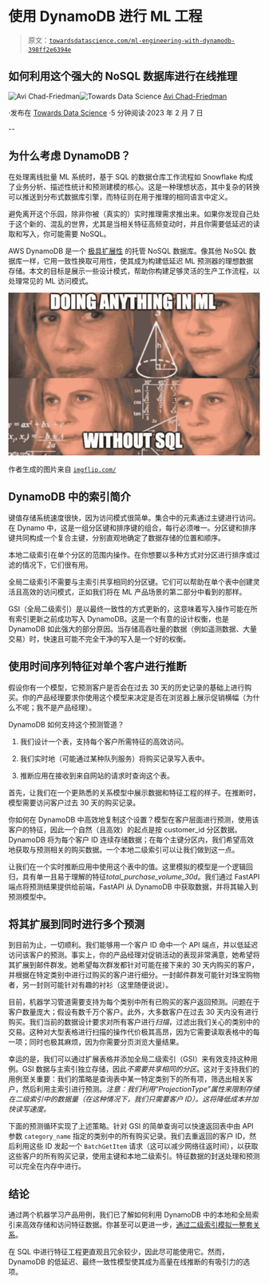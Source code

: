 # 使用 DynamoDB 进行 ML 工程

> 原文：[`towardsdatascience.com/ml-engineering-with-dynamodb-398ff2e6394e`](https://towardsdatascience.com/ml-engineering-with-dynamodb-398ff2e6394e)

## 如何利用这个强大的 NoSQL 数据库进行在线推理

[](https://medium.com/@achad?source=post_page-----398ff2e6394e--------------------------------)![Avi Chad-Friedman](https://medium.com/@achad?source=post_page-----398ff2e6394e--------------------------------)[](https://towardsdatascience.com/?source=post_page-----398ff2e6394e--------------------------------)![Towards Data Science](https://towardsdatascience.com/?source=post_page-----398ff2e6394e--------------------------------) [Avi Chad-Friedman](https://medium.com/@achad?source=post_page-----398ff2e6394e--------------------------------)

·发布在 [Towards Data Science](https://towardsdatascience.com/?source=post_page-----398ff2e6394e--------------------------------) ·5 分钟阅读·2023 年 2 月 7 日

--

## 为什么考虑 DynamoDB？

在处理离线批量 ML 系统时，基于 SQL 的数据仓库工作流程如 Snowflake 构成了业务分析、描述性统计和预测建模的核心。这是一种理想状态，其中复杂的转换可以推送到分布式数据库引擎，而特征则在用于推理的相同语言中定义。

避免离开这个乐园，除非你被（真实的）实时推理需求推出来。如果你发现自己处于这个新的、混乱的世界，尤其是当相关特征高频变动时，并且你需要低延迟的读取和写入，你可能需要 NoSQL。

AWS DynamoDB 是一个 [极具扩展性](https://www.allthingsdistributed.com/files/amazon-dynamo-sosp2007.pdf) 的托管 NoSQL 数据库。像其他 NoSQL 数据库一样，它用一致性换取可用性，使其成为构建低延迟 ML 预测器的理想数据存储。本文的目标是展示一些设计模式，帮助你构建足够灵活的生产工作流程，以处理常见的 ML 访问模式。

![](img/509e98e06ba6dc121d8d2fc4b316fb54.png)

作者生成的图片来自 [`imgflip.com/`](https://imgflip.com/)

## **DynamoDB 中的索引简介**

键值存储系统速度很快，因为访问模式很简单。集合中的元素通过主键进行访问。在 Dynamo 中，这是一组分区键和排序键的组合，每行必须唯一。分区键和排序键共同构成一个复合主键，分别直观地确定了数据存储的位置和顺序。

本地二级索引在单个分区的范围内操作。在你想要以多种方式对分区进行排序或过滤的情况下，它们很有用。

全局二级索引不需要与主索引共享相同的分区键。它们可以帮助在单个表中创建灵活且高效的访问模式，正如我们将在 ML 产品场景的第二部分中看到的那样。

GSI（全局二级索引）是以最终一致性的方式更新的，这意味着写入操作可能在所有索引更新之前成功写入 DynamoDB。这是一个有意的设计权衡，也是 DynamoDB 如此强大的部分原因。当存储高吞吐量的数据（例如遥测数据、大量交易）时，快速且可能不完全干净的写入是一个好的权衡。

## 使用时间序列特征对单个客户进行推断

假设你有一个模型，它预测客户是否会在过去 30 天的历史记录的基础上进行购买。你的产品经理要求你使用这个模型来决定是否在浏览器上展示促销横幅（为什么不呢；我不是产品经理）。

DynamoDB 如何支持这个预测管道？

1.  我们设计一个表，支持每个客户所需特征的高效访问。

1.  我们实时地（可能通过某种队列服务）将购买记录写入表中。

1.  推断应用在接收到来自网站的请求时查询这个表。

首先，让我们在一个更熟悉的关系模型中展示数据和特征工程的样子。在推断时，模型需要访问客户过去 30 天的购买记录。

你如何在 DynamoDB 中高效地复制这个设置？模型在客户层面进行预测，使用该客户的特征，因此一个自然（且高效）的起点是按 customer_id 分区数据。DynamoDB 将为每个客户 ID 连续存储数据；在每个主键分区内，我们希望高效地获取与预测相关的购买数据。一个本地二级索引可以让我们做到这一点。

让我们在一个实时推断应用中使用这个表中的值。这里模拟的模型是一个逻辑回归，具有单一且易于理解的特征*total_purchase_volume_30d*。我们通过 FastAPI 端点将预测结果提供给前端，FastAPI 从 DynamoDB 中获取数据，并将其输入到预测模型中。

## 将其扩展到同时进行多个预测

到目前为止，一切顺利。我们能够用一个客户 ID 命中一个 API 端点，并以低延迟访问该客户的预测。事实上，你的产品经理对促销活动的表现非常满意，她希望将其扩展到邮件群发。她希望每次群发都针对可能在接下来的 30 天内购买的客户，并根据在特定类别中进行过购买的客户进行细分。一封邮件群发可能针对珠宝购物者，另一封则可能针对有趣的衬衫（这里随便说说）。

目前，机器学习管道需要支持为每个类别中所有已购买的客户返回预测。问题在于客户数量庞大；假设有数千万个客户。此外，大多数客户在过去 30 天内没有进行购买。我们当前的数据设计要求对所有客户进行*扫描*，过滤出我们关心的类别中的交易。这种对大型表格进行扫描的操作代价极其高昂，因为它需要读取表格中的每一项；同时也极其麻烦，因为你需要分页浏览大量结果。

幸运的是，我们可以通过扩展表格并添加全局二级索引（GSI）来有效支持这种用例。GSI 数据与主索引独立存储，因此*不需要共享相同的分区*。这对于支持我们的用例至关重要：我们的策略是查询表中某一特定类别下的所有项，筛选出相关客户，然后利用主索引进行预测。*注意：我们利用“ProjectionType”属性来限制存储在二级索引中的数据量（在这种情况下，我们只需要客户 ID）。这将降低成本并加快读写速度。*

下面的预测循环实现了上述策略。针对 GSI 的简单查询可以快速返回表中由 API 参数 `category_name` 指定的类别中的所有购买记录。我们去重返回的客户 ID，然后利用这些 ID 发起一个 `BatchGetItem` 请求（这可以减少网络往返时间），以获取这些客户的所有购买记录，使用主键和本地二级索引。特征数据的封送处理和预测可以完全在内存中进行。

## 结论

通过两个机器学习产品用例，我们已了解如何利用 DynamoDB 中的本地和全局索引来高效存储和访问特征数据。你甚至可以更进一步，[通过二级索引模拟一整套关系](https://docs.aws.amazon.com/amazondynamodb/latest/developerguide/bp-relational-modeling.html)。

在 SQL 中进行特征工程更直观且冗余较少，因此尽可能使用它。然而，DynamoDB 的低延迟、最终一致性模型使其成为高量在线推断的有吸引力的选项。
